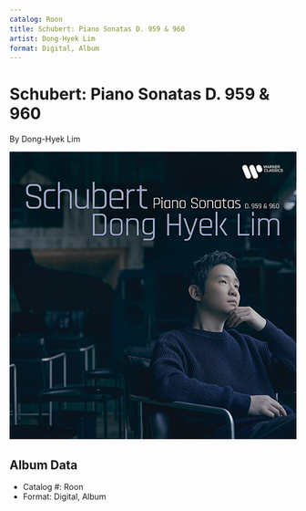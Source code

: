 ```yaml
---
catalog: Roon
title: Schubert: Piano Sonatas D. 959 & 960
artist: Dong-Hyek Lim
format: Digital, Album
---
```


# Schubert: Piano Sonatas D. 959 & 960

By Dong-Hyek Lim

![](../../assets/albumcovers/Dong-Hyek_Lim-Schubert-_Piano_Sonatas_D_959_and_960.png)

## Album Data

- Catalog #: Roon
- Format: Digital, Album

